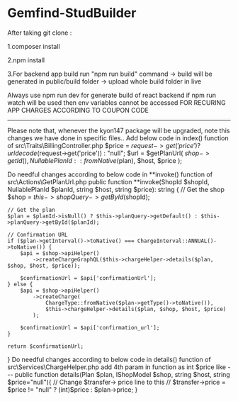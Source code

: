 # Gemfind-StudBuilder

After taking git clone :

1.composer install

2.npm install

3.For backend app build run "npm run build" command -> build will be generated in public/build folder -> upload whole build folder in live

Always use npm run dev for generate build of react backend
if npm run watch will be used then env variables cannot be accessed
FOR RECURING APP CHARGES ACCORDING TO COUPON CODE

---

Please note that, whenever the kyon147 package will be upgraded, note this changes we have done in specific files..
Add below code in index() function of src\Traits\BillingController.php
$price = $request->get('price') ? urldecode($request->get('price')) : "null"; $url = $getPlanUrl( $shop->getId(), NullablePlanId::fromNative($plan), $host, $price );

Do needful changes according to below code in **invoke() function of src\Actions\GetPlanUrl.php
public function **invoke(ShopId $shopId, NullablePlanId $planId, string $host, string $price): string { // Get the shop $shop = $this->shopQuery->getById($shopId);

    // Get the plan
    $plan = $planId->isNull() ? $this->planQuery->getDefault() : $this->planQuery->getById($planId);

    // Confirmation URL
    if ($plan->getInterval()->toNative() === ChargeInterval::ANNUAL()->toNative()) {
        $api = $shop->apiHelper()
            ->createChargeGraphQL($this->chargeHelper->details($plan, $shop, $host, $price));

        $confirmationUrl = $api['confirmationUrl'];
    } else {
        $api = $shop->apiHelper()
            ->createCharge(
                ChargeType::fromNative($plan->getType()->toNative()),
                $this->chargeHelper->details($plan, $shop, $host, $price)
            );

        $confirmationUrl = $api['confirmation_url'];
    }

    return $confirmationUrl;

}
Do needful changes according to below code in details() function of src\Services\ChargeHelper.php
add 4th param in function as int $price like --- public function details(Plan $plan, IShopModel $shop, string $host, string $price="null"){ // Change $transfer-> price line to this // $transfer->price = $price != "null" ? (int)$price : $plan->price; }
